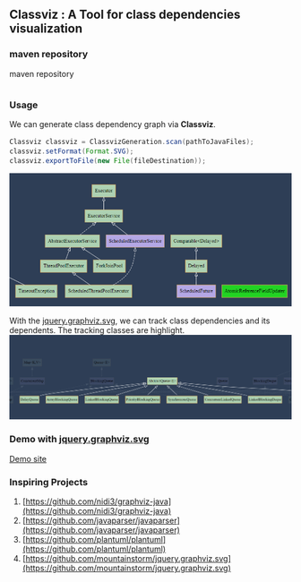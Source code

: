 ## Classviz : A Tool for class dependencies visualization

### maven repository
maven repository
```java

```

### Usage
We can generate class dependency graph via **Classviz**.
```java
Classviz classviz = ClassvizGeneration.scan(pathToJavaFiles);
classviz.setFormat(Format.SVG);
classviz.exportToFile(new File(fileDestination));
```
![](examples/usage1.png)

With the [jquery.graphviz.svg](https://github.com/mountainstorm/jquery.graphviz.svg), we can track class dependencies and its dependents. The tracking classes are highlight.
![](examples/usage2.png)

### Demo with [jquery.graphviz.svg](https://github.com/mountainstorm/jquery.graphviz.svg)
[Demo site](https://physicslovejava.github.io/classviz/)

### Inspiring Projects
1. [https://github.com/nidi3/graphviz-java](https://github.com/nidi3/graphviz-java)
2. [https://github.com/javaparser/javaparser](https://github.com/javaparser/javaparser)
3. [https://github.com/plantuml/plantuml](https://github.com/plantuml/plantuml)
4. [https://github.com/mountainstorm/jquery.graphviz.svg](https://github.com/mountainstorm/jquery.graphviz.svg)



